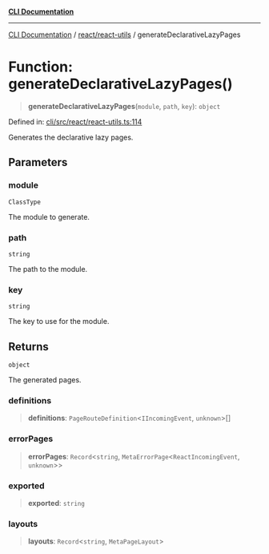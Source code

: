 [**CLI Documentation**](../../../README.md)

***

[CLI Documentation](../../../README.md) / [react/react-utils](../README.md) / generateDeclarativeLazyPages

# Function: generateDeclarativeLazyPages()

> **generateDeclarativeLazyPages**(`module`, `path`, `key`): `object`

Defined in: [cli/src/react/react-utils.ts:114](https://github.com/stonemjs/cli/blob/df49bf1f270a78a61946870e36ae0b10d02482b3/src/react/react-utils.ts#L114)

Generates the declarative lazy pages.

## Parameters

### module

`ClassType`

The module to generate.

### path

`string`

The path to the module.

### key

`string`

The key to use for the module.

## Returns

`object`

The generated pages.

### definitions

> **definitions**: `PageRouteDefinition`\<`IIncomingEvent`, `unknown`\>[]

### errorPages

> **errorPages**: `Record`\<`string`, `MetaErrorPage`\<`ReactIncomingEvent`, `unknown`\>\>

### exported

> **exported**: `string`

### layouts

> **layouts**: `Record`\<`string`, `MetaPageLayout`\>
